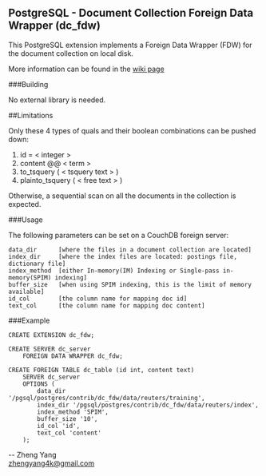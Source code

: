 PostgreSQL - Document Collection Foreign Data Wrapper (dc_fdw)
--------------------------------------------------------------

This PostgreSQL extension implements a Foreign Data Wrapper (FDW) for
the document collection on local disk.

More information can be found in the [wiki page](https://github.com/ZhengYang/dc_fdw/wiki)


###Building

No external library is needed.

##Limitations

Only these 4 types of quals and their boolean combinations can be 
pushed down:

1. id = \< integer \>
2. content @@ \< term \>
3. to_tsquery ( \< tsquery text \> )
4. plainto_tsquery ( \< free text \> )

Otherwise, a sequential scan on all the documents in the collection is expected.

###Usage

The following parameters can be set on a CouchDB foreign server:

	data_dir      [where the files in a document collection are located]
	index_dir     [where the index files are located: postings file, dictionary file]
	index_method  [either In-memory(IM) Indexing or Single-pass in-memory(SPIM) indexing]
	buffer_size   [when using SPIM indexing, this is the limit of memory available]
	id_col        [the column name for mapping doc id]
	text_col      [the column name for mapping doc content]

###Example

	CREATE EXTENSION dc_fdw;

	CREATE SERVER dc_server 
		FOREIGN DATA WRAPPER dc_fdw;

	CREATE FOREIGN TABLE dc_table (id int, content text) 
		SERVER dc_server
		OPTIONS (
		    data_dir '/pgsql/postgres/contrib/dc_fdw/data/reuters/training', 
	    	index_dir '/pgsql/postgres/contrib/dc_fdw/data/reuters/index',
	    	index_method 'SPIM',
	    	buffer_size '10',
	    	id_col 'id',
	    	text_col 'content'
	    );

-- 
Zheng Yang  
zhengyang4k@gmail.com

